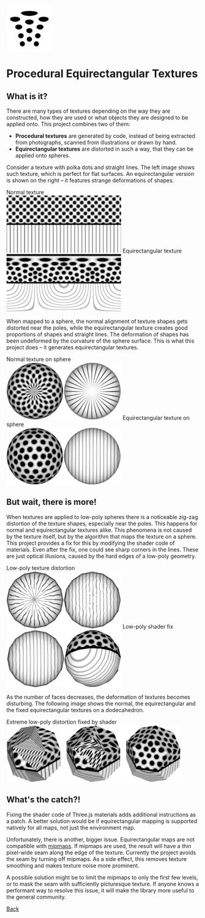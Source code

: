 ﻿<img class="logo" src="../assets/logo/logo.png">


# Procedural Equirectangular Textures


## What is it?


There are many types of textures depending on the way they are
constructed, how they are used or what objects they are designed
to be applied onto. This project combines two of them:

* **Procedural textures** are generated by code, instead
of being extracted from photographs, scanned from illustrations
or drawn by hand.
* **Equirectangular textures** are distorted in such a way,
that they can be applied onto spheres.


Consider a texture with polka dots and straight lines. The left
image shows such texture, which is perfect for flat surfaces.
An equirectangular version is shown on the right &ndash; it
features strange deformations of shapes.


<div class="figures">
	<span class="figure">Normal texture<br><img src="images/texture-normal.jpg"></span>
	<span class="figure">Equirectangular texture<br><img src="images/texture-equirectangular.jpg"></span>
</div>

	
When mapped to a sphere, the normal alignment of texture shapes
gets distorted near the poles, while the equirectangular texture
creates good proportions of shapes and straight lines. The
deformation of shapes has been undeformed by the curvature of
the sphere surface. This is what this project does &ndash; it
generates equirectangular textures.


<div class="figures">
	<span class="figure">Normal texture on sphere<br><img src="images/texture-normal-sphere.jpg"></span>
	<span class="figure">Equirectangular texture on sphere<br><img src="images/texture-equirectangular-sphere.jpg"></span>
</div>
	

## But wait, there is more!

When textures are applied to low-poly spheres there is a noticeable
zig-zag distortion of the texture shapes, especially near the
poles. This happens for normal and equirectangular textures
alike. This phenomena is not caused by the texture itself, but
by the algorithm that maps the texture on a sphere. This project
provides a fix for this by modifying the shader code of materials.
Even after the fix, one could see sharp corners in the lines.
These are just optical illusions, caused by the hard edges of
a low-poly geometry.


<div class="figures">
	<span class="figure">Low-poly texture distortion<br><img src="images/texture-low-poly-distortion.jpg"></span>
	<span class="figure">Low-poly shader fix<br><img src="images/texture-low-poly-fixed.jpg"></span>
</div>
	

As the number of faces decreases, the deformation of textures
becomes disturbing. The following image shows the normal, the
equirectangular and the fixed equirectangular textures on a
dodecahedron.


<div class="figures">
	<span class="figure" style="width:70%">Extreme low-poly distortion fixed
by shader<br><img src="images/texture-low-poly-distortion-2.jpg"></span>
</div>


## What's the catch?!


Fixing the shader code of Three.js materials adds additional
instructions as a patch. A better solution would be if
equirectangular mapping is supported natively for all maps,
not just the environment map.

Unfortunately, there is another, bigger issue. Equirectangular
maps are not compatible with [mipmaps](https://en.wikipedia.org/wiki/Mipmap).
If mipmaps are used, the result will have a thin pixel-wide
seam along the edge of the texture. Currently the project
avoids the seam by turning off mipmaps. As a side effect,
this removes texture smoothing and makes texture noise more
prominent.

A possible solution might be to limit the mipmaps to only the
first few levels, or to mask the seam with sufficiently
picturesque texture. If anyone knows a performant way to resolve
this issue, it will make the library more useful to the general
community.
		
<div class="footnote">
	<a href="#" onclick="window.history.back(); return false;">Back</a>
</div>